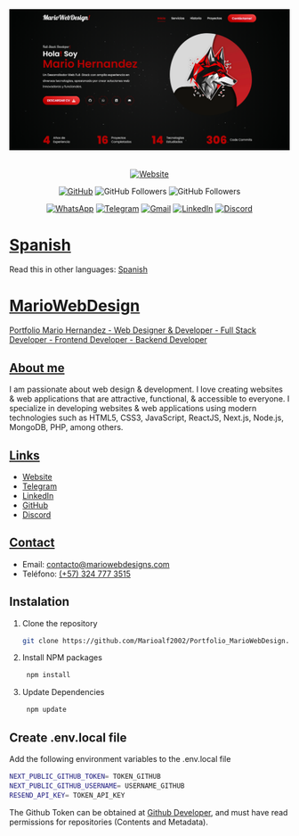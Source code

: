 <div align="center">
  <a href="https://mariowebdesigns.com" target="_blank">
   <img src="image.png" alt="Website">
  </a>
</div>

<br>
<div align="center">

[![Website](https://img.shields.io/badge/Website-Portfolio-blue?style=flat&logo=google-chrome)](https://mariowebdesigns.com)

[![GitHub](https://img.shields.io/badge/GitHub-Profile-black?style=flat&logo=github)](https://github.com/Marioalf2002)
![GitHub Followers](https://img.shields.io/github/followers/Marioalf2002?style=social)
![GitHub Followers](https://img.shields.io/github/stars/Marioalf2002?style=social)

[![WhatsApp](https://img.shields.io/badge/WhatsApp-Chat-green?style=flat&logo=whatsapp)](https://wa.me/message/MC62R3PTOHVDN1)
[![Telegram](https://img.shields.io/badge/Telegram-Chat-blue?style=flat&logo=telegram)](https://t.me/mariowebdesing)
[![Gmail](https://img.shields.io/badge/Gmail-Email-red?style=flat&logo=gmail)](https://mail.google.com/mail/?view=cm&fs=1&to=contacto@mariowebdesigns.com)
[![LinkedIn](https://img.shields.io/badge/LinkedIn-Profile-blue?style=flat&logo=linkedin)](https://www.linkedin.com/in/mariowebdesign)
[![Discord](https://img.shields.io/badge/Discord-Chat-blue?style=flat&logo=discord)](https://discordapp.com/users/744348258893168680)

</div>

# [Spanish](README.md)

Read this in other languages: [Spanish](README.md)

# [MarioWebDesign](https://mariowebdesigns.com/)

[Portfolio Mario Hernandez - Web Designer & Developer - Full Stack Developer - Frontend Developer - Backend Developer](https://mariowebdesigns.com/)

## [About me](https://mariowebdesigns.com/)

I am passionate about web design & development. I love creating websites & web applications that are attractive, functional, & accessible to everyone. I specialize in developing websites & web applications using modern technologies such as HTML5, CSS3, JavaScript, ReactJS, Next.js, Node.js, MongoDB, PHP, among others.

## [Links](https://mariowebdesigns.com/)

- [Website](https://mariowebdesigns.com/)
- [Telegram](https://t.me/mariowebdesing)
- [LinkedIn](https://www.linkedin.com/in/mariowebdesign)
- [GitHub](https://github.com/Marioalf2002)
- [Discord](https://discordapp.com/users/744348258893168680)

## [Contact](https://mariowebdesigns.com/)

- Email: [contacto@mariowebdesigns.com](https://mail.google.com/mail/?view=cm&fs=1&to=contacto@mariowebdesigns.com)
- Teléfono: [(+57) 324 777 3515](https://wa.me/message/MC62R3PTOHVDN1)

## Instalation

1. Clone the repository

   ```sh
   git clone https://github.com/Marioalf2002/Portfolio_MarioWebDesign.git
   ```

2. Install NPM packages

   ```sh
    npm install
   ```

3. Update Dependencies

   ```sh
    npm update
   ```

## Create .env.local file

Add the following environment variables to the .env.local file

```sh
NEXT_PUBLIC_GITHUB_TOKEN= TOKEN_GITHUB
NEXT_PUBLIC_GITHUB_USERNAME= USERNAME_GITHUB
RESEND_API_KEY= TOKEN_API_KEY
```

The Github Token can be obtained at [Github Developer](https://docs.github.com/en/rest/guides/getting-started-with-the-rest-api), and must have read permissions for repositories (Contents and Metadata).
